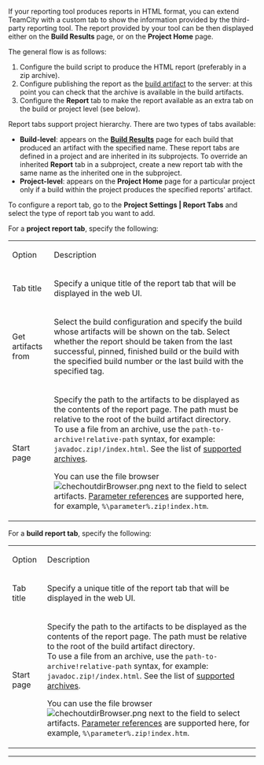 [//]: # (title: Including Third-Party Reports in the Build Results)
[//]: # (auxiliary-id: Including Third-Party Reports in the Build Results)

If your reporting tool produces reports in HTML format, you can extend TeamCity with a custom tab to show the information provided by the third-party reporting tool. The report provided by your tool can be then displayed either on the __Build Results__ page, or on the __Project Home__ page.

The general flow is as follows:
1. Configure the build script to produce the HTML report (preferably in a zip archive).
2. Configure publishing the report as the [build artifact](build-artifact.md) to the server: at this point you can check that the archive is available in the build artifacts.
3. Configure the __Report__ tab to make the report available as an extra tab on the build or project level  (see below).

Report tabs support project hierarchy. There are two types of tabs available:
* __Build-level__: appears on the __[Build Results](working-with-build-results.md)__ page for each build that produced an artifact with the specified name. These report tabs are defined in a project and are inherited in its subprojects. To override an inherited __Report__ tab in a subproject, create a new report tab with the same name as the inherited one in the subproject.
* __Project-level__: appears on the __Project Home__ page for a particular project only if a build within the project produces the specified reports' artifact.

To configure a report tab, go to the __Project Settings | Report Tabs__ and select the type of report tab you want to add.

For a __project report tab__, specify the following:

<table><tr>

<td>

Option


</td>

<td>

Description


</td></tr><tr>

<td>

Tab title


</td>

<td>

Specify a unique title of the report tab that will be displayed in the web UI.


</td></tr><tr>

<td>

Get artifacts from


</td>

<td>

Select the build configuration and specify the build whose artifacts will be shown on the tab. Select whether the report should be taken from the last successful, pinned, finished build or the build with the specified build number or the last build with the specified tag.


</td></tr><tr>

<td>

Start page


</td>

<td>

Specify the path to the artifacts to be displayed as the contents of the report page. The path must be relative to the root of the build artifact directory.    
To use a file from an archive, use the `path-to-archive!relative-path` syntax, for example: `javadoc.zip!/index.html`. See the list of [supported archives](patterns-for-accessing-build-artifacts.md#Obtaining+Artifacts+from+a+Build+Script).

You can use the file browser ![chechoutdirBrowser.png](chechoutdirBrowser.png) next to the field to select artifacts. [Parameter references](configuring-build-parameters.md) are supported here, for example, `%\parameter%.zip!index.htm`.


</td></tr></table>

For a __build report tab__, specify the following:

<table><tr>

<td>

Option


</td>

<td>

Description


</td></tr><tr>

<td>

Tab title


</td>

<td>

Specify a unique title of the report tab that will be displayed in the web UI.


</td></tr><tr>

<td>

Start page


</td>

<td>

Specify the path to the artifacts to be displayed as the contents of the report page. The path must be relative to the root of the build artifact directory.    
To use a file from an archive, use the `path-to-archive!relative-path` syntax, for example: `javadoc.zip!/index.html`. See the list of [supported archives](patterns-for-accessing-build-artifacts.md#Obtaining+Artifacts+from+a+Build+Script).

You can use the file browser ![chechoutdirBrowser.png](chechoutdirBrowser.png) next to the field to select artifacts. [Parameter references](configuring-build-parameters.md) are supported here, for example, `%\parameter%.zip!index.htm`.


</td></tr></table>

__ __